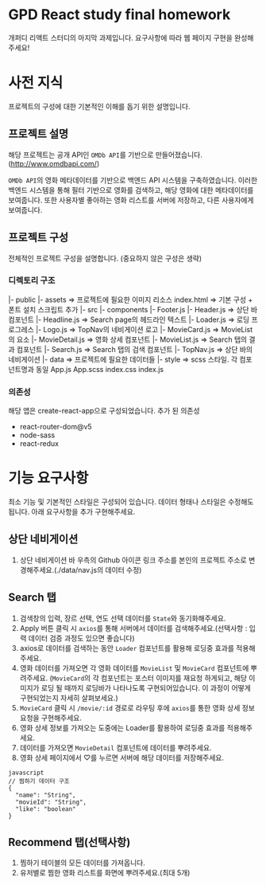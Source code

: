 # GPD React study final homework
개퍼디 리액트 스터디의 마지막 과제입니다.
요구사항에 따라 웹 페이지 구현을 완성해주세요!

# 사전 지식
프로젝트의 구성에 대한 기본적인 이해를 돕기 위한 설명입니다.

## 프로젝트 설명
해당 프로젝트는 공개 API인 `OMDb API`를 기반으로 만들어졌습니다.
(http://www.omdbapi.com/)

`OMDb API`의 영화 메타데이터를 기반으로 백엔드 API 시스템을 구축하였습니다.
이러한 백엔드 시스템을 통해 필터 기반으로 영화를 검색하고, 해당 영화에 대한 메타데이터를 보여줍니다.
또한 사용자별 좋아하는 영화 리스트를 서버에 저장하고, 다른 사용자에게 보여줍니다.

## 프로젝트 구성
전체적인 프로젝트 구성을 설명합니다.
(중요하지 않은 구성은 생략)

### 디렉토리 구조
|- public
    |- assets             => 프로젝트에 필요한 이미지 리소스
    index.html            => 기본 구성 + 폰트 설치 스크립트 추가
|- src
    |- components
        |- Footer.js
        |- Header.js      => 상단 바 컴포넌트
        |- Headline.js    => Search page의 헤드라인 텍스트
        |- Loader.js      => 로딩 프로그레스
        |- Logo.js        => TopNav의 네비게이션 로고
        |- MovieCard.js   => MovieList의 요소
        |- MovieDetail.js => 영화 상세 컴포넌트
        |- MovieList.js   => Search 탭의 결과 컴포넌트
        |- Search.js      => Search 탭의 검색 컴포넌트
        |- TopNav.js      => 상단 바의 네비게이션
    |- data               => 프로젝트에 필요한 데이터들
    |- style              => scss 스타일. 각 컴포넌트명과 동일
    App.js
    App.scss
    index.css
    index.js

### 의존성
해당 앱은 create-react-app으로 구성되었습니다.
추가 된 의존성
- react-router-dom@v5
- node-sass
- react-redux

# 기능 요구사항
최소 기능 및 기본적인 스타일은 구성되어 있습니다.
데이터 형태나 스타일은 수정해도 됩니다.
아래 요구사항을 추가 구현해주세요.

## 상단 네비게이션
1. 상단 네비게이션 바 우측의 Github 아이콘 링크 주소를 본인의 프로젝트 주소로 변경해주세요.(./data/nav.js의 데이터 수정)

## Search 탭
1. 검색창의 입력, 장르 선택, 연도 선택 데이터를 `State`와 동기화해주세요.
2. Apply 버튼 클릭 시 `axios`를 통해 서버에서 데이터를 검색해주세요.(선택사항 : 입력 데이터 검증 과정도 있으면 좋습니다)
3. axios로 데이터를 검색하는 동안 `Loader` 컴포넌트를 활용해 로딩중 효과를 적용해주세요.
4. 영화 데이터를 가져오면 각 영화 데이터를 `MovieList` 및 `MovieCard` 컴포넌트에 뿌려주세요. (`MovieCard`의 각 컴포넌트는 포스터 이미지를 재요청 하게되고, 해당 이미지가 로딩 될 때까지 로딩바가 나타나도록 구현되어있습니다. 이 과정이 어떻게 구현되었는지 자세히 살펴보세요.)
5. `MovieCard` 클릭 시 `/movie/:id` 경로로 라우팅 후에 `axios`를 통한 영화 상세 정보 요청을 구현해주세요.
6. 영화 상세 정보를 가져오는 도중에는 Loader를 활용하여 로딩중 효과를 적용해주세요.
7. 데이터를 가져오면 `MovieDetail` 컴포넌트에 데이터를 뿌려주세요.
8. 영화 상세 페이지에서 ♡를 누르면 서버에 해당 데이터를 저장해주세요.
```
javascript
// 찜하기 데이터 구조
{
  "name": "String",
  "movieId": "String",
  "like": "boolean"
}
```

## Recommend 탭(선택사항)
1. 찜하기 테이블의 모든 데이터를 가져옵니다.
2. 유저별로 찜한 영화 리스트를 화면에 뿌려주세요.(최대 5개)